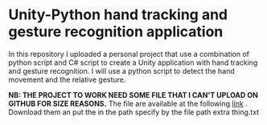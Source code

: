 # Unity-Python hand tracking and gesture recognition application
In this repository I uploaded a personal project that use a combination of python script and C# script to create a Unity application with hand tracking and gesture recognition.
I will use a python script to detect the hand movement and the relative gesture.

**NB: THE PROJECT TO WORK NEED SOME FILE THAT I CAN'T UPLOAD ON GITHUB FOR SIZE REASONS.**
The file are available at the following [link](https://drive.google.com/file/d/1doIFMfhjTz7fKd_B_HhHGWr5agNh242I/view?usp=sharing) . Download them an put the in the path specify by the file path extra thing.txt
